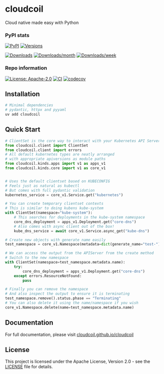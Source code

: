 # cloudcoil

Cloud native made easy with Python

### PyPI stats

[![PyPI](https://img.shields.io/pypi/v/cloudcoil.svg)](https://pypi.python.org/pypi/cloudcoil)
[![Versions](https://img.shields.io/pypi/pyversions/cloudcoil.svg)](https://github.com/cloudcoil/cloudcoil)

[![Downloads](https://static.pepy.tech/badge/cloudcoil)](https://pepy.tech/project/cloudcoil)
[![Downloads/month](https://static.pepy.tech/badge/cloudcoil/month)](https://pepy.tech/project/cloudcoil)
[![Downloads/week](https://static.pepy.tech/badge/cloudcoil/week)](https://pepy.tech/project/cloudcoil)

### Repo information

[![License: Apache-2.0](https://img.shields.io/badge/License-Apache_2.0-blue.svg)](https://opensource.org/license/apache-2-0/)
[![CI](https://github.com/cloudcoil/cloudcoil/actions/workflows/ci.yml/badge.svg)](https://github.com/cloudcoil/cloudcoil/actions/workflows/ci.yml)
[![codecov](https://codecov.io/gh/cloudcoil/cloudcoil/branch/main/graph/badge.svg)](https://codecov.io/gh/cloudcoil/cloudcoil)

## Installation

```bash
# Minimal dependencies
# pydantic, httpx and pyyaml
uv add cloudcoil
```

## Quick Start

```python
# ClientSet is the core way to interact with your Kubernetes API Server
from cloudcoil.client import ClientSet
from cloudcoil.client import errors
# All default kubernetes types are neatly arranged
# with appropriate apiversions as module paths
from cloudcoil.kinds.apps import v1 as apps_v1
from cloudcoil.kinds.core import v1 as core_v1


# Uses the default clientset based on KUBECONFIG
# Feels just as natural as kubectl
# But comes with full pydantic validation
kubernetes_service = core_v1.Service.get("kubernetes")

# You can create temporary clientset contexts
# This is similar to doing kubens kube-system
with ClientSet(namespace="kube-system"):
    # This searches for deployments in the kube-system namespace
    core_dns_deployment = apps_v1.Deployment.get("core-dns")
    # Also comes with async client out of the box!
    kube_dns_service = await core_v1.Service.async_get("kube-dns")

# Create new objects with generate name easily
test_namespace = core_v1.Namespace(metadata=dict(generate_name="test-")).create()

# We can access the output from the APIServer from the create method
# Switch to the new namespace
with ClientSet(namespace=test_namespace.metadata.name):
    try:
        core_dns_deployment = apps_v1.Deployment.get("core-dns")
    except errors.ResourceNotFound:
        pass

# Finally you can remove the namespace
# And also inspect the output to ensure it is terminating
test_namespace.remove().status.phase == "Terminating"
# You can also delete it using the name/namespace if you wish
core_v1.Namespace.delete(name=test_namespace.metadata.name)
```

## Documentation

For full documentation, please visit [cloudcoil.github.io/cloudcoil](https://cloudcoil.github.io/cloudcoil)

## License

This project is licensed under the Apache License, Version 2.0 - see the [LICENSE](LICENSE) file for details.
